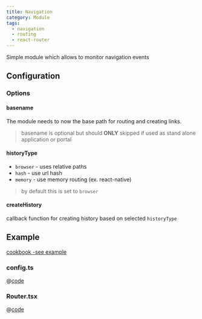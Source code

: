 ```yaml
---
title: Navigation
category: Module
tags:
  - navigation
  - routing
  - react-router
---
```


Simple module which allows to monitor navigation events

## Configuration

### Options

#### basename

The module needs to now the base path for routing and creating links.

> basename is optional but should __ONLY__ skipped if used as stand alone application or portal

#### historyType

- `browser` - uses relative paths
- `hash` - use url hash
- `memory` - use memory routing (ex. react-native)

> by default this is set to `browser`

#### createHistory

callback function for creating history based on selected `historyType`

## Example

[cookbook -see example](https://github.com/equinor/fusion-framework/tree/main/cookbooks/app-react-router/src)

### config.ts
@[code](@cookbooks/app-react-router/src/config.ts)

### Router.tsx
@[code](@cookbooks/app-react-router/src/Router.tsx)